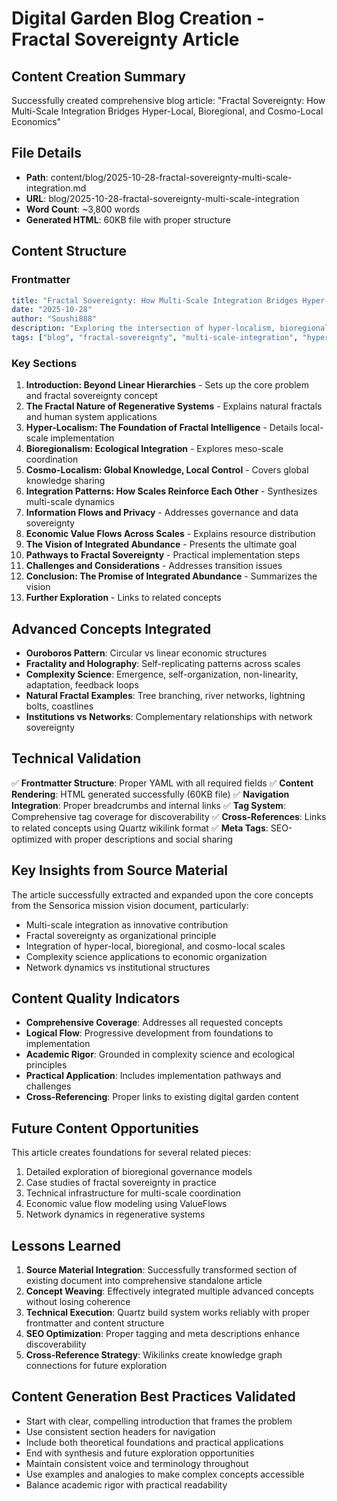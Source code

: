 # Digital Garden Blog Creation - Fractal Sovereignty Article

## Content Creation Summary
Successfully created comprehensive blog article: "Fractal Sovereignty: How Multi-Scale Integration Bridges Hyper-Local, Bioregional, and Cosmo-Local Economics"

## File Details
- **Path**: content/blog/2025-10-28-fractal-sovereignty-multi-scale-integration.md
- **URL**: blog/2025-10-28-fractal-sovereignty-multi-scale-integration
- **Word Count**: ~3,800 words
- **Generated HTML**: 60KB file with proper structure

## Content Structure
### Frontmatter
```yaml
title: "Fractal Sovereignty: How Multi-Scale Integration Bridges Hyper-Local, Bioregional, and Cosmo-Local Economics"
date: "2025-10-28"
author: "Soushi888"
description: "Exploring the intersection of hyper-localism, bioregionalism, and cosmo-localism through fractal patterns, complexity science, and network dynamics to create regenerative economic systems that function at multiple scales simultaneously."
tags: ["blog", "fractal-sovereignty", "multi-scale-integration", "hyper-localism", "bioregionalism", "cosmo-localism", "complexity-science", "regenerative-economics", "network-dynamics", "emergence", "fractality"]
```

### Key Sections
1. **Introduction: Beyond Linear Hierarchies** - Sets up the core problem and fractal sovereignty concept
2. **The Fractal Nature of Regenerative Systems** - Explains natural fractals and human system applications
3. **Hyper-Localism: The Foundation of Fractal Intelligence** - Details local-scale implementation
4. **Bioregionalism: Ecological Integration** - Explores meso-scale coordination
5. **Cosmo-Localism: Global Knowledge, Local Control** - Covers global knowledge sharing
6. **Integration Patterns: How Scales Reinforce Each Other** - Synthesizes multi-scale dynamics
7. **Information Flows and Privacy** - Addresses governance and data sovereignty
8. **Economic Value Flows Across Scales** - Explains resource distribution
9. **The Vision of Integrated Abundance** - Presents the ultimate goal
10. **Pathways to Fractal Sovereignty** - Practical implementation steps
11. **Challenges and Considerations** - Addresses transition issues
12. **Conclusion: The Promise of Integrated Abundance** - Summarizes the vision
13. **Further Exploration** - Links to related concepts

## Advanced Concepts Integrated
- **Ouroboros Pattern**: Circular vs linear economic structures
- **Fractality and Holography**: Self-replicating patterns across scales
- **Complexity Science**: Emergence, self-organization, non-linearity, adaptation, feedback loops
- **Natural Fractal Examples**: Tree branching, river networks, lightning bolts, coastlines
- **Institutions vs Networks**: Complementary relationships with network sovereignty

## Technical Validation
✅ **Frontmatter Structure**: Proper YAML with all required fields
✅ **Content Rendering**: HTML generated successfully (60KB file)
✅ **Navigation Integration**: Proper breadcrumbs and internal links
✅ **Tag System**: Comprehensive tag coverage for discoverability
✅ **Cross-References**: Links to related concepts using Quartz wikilink format
✅ **Meta Tags**: SEO-optimized with proper descriptions and social sharing

## Key Insights from Source Material
The article successfully extracted and expanded upon the core concepts from the Sensorica mission vision document, particularly:
- Multi-scale integration as innovative contribution
- Fractal sovereignty as organizational principle
- Integration of hyper-local, bioregional, and cosmo-local scales
- Complexity science applications to economic organization
- Network dynamics vs institutional structures

## Content Quality Indicators
- **Comprehensive Coverage**: Addresses all requested concepts
- **Logical Flow**: Progressive development from foundations to implementation
- **Academic Rigor**: Grounded in complexity science and ecological principles
- **Practical Application**: Includes implementation pathways and challenges
- **Cross-Referencing**: Proper links to existing digital garden content

## Future Content Opportunities
This article creates foundations for several related pieces:
1. Detailed exploration of bioregional governance models
2. Case studies of fractal sovereignty in practice
3. Technical infrastructure for multi-scale coordination
4. Economic value flow modeling using ValueFlows
5. Network dynamics in regenerative systems

## Lessons Learned
1. **Source Material Integration**: Successfully transformed section of existing document into comprehensive standalone article
2. **Concept Weaving**: Effectively integrated multiple advanced concepts without losing coherence
3. **Technical Execution**: Quartz build system works reliably with proper frontmatter and content structure
4. **SEO Optimization**: Proper tagging and meta descriptions enhance discoverability
5. **Cross-Reference Strategy**: Wikilinks create knowledge graph connections for future exploration

## Content Generation Best Practices Validated
- Start with clear, compelling introduction that frames the problem
- Use consistent section headers for navigation
- Include both theoretical foundations and practical applications
- End with synthesis and future exploration opportunities
- Maintain consistent voice and terminology throughout
- Use examples and analogies to make complex concepts accessible
- Balance academic rigor with practical readability